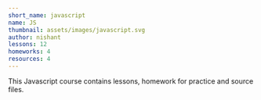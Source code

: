 ```yaml
---
short_name: javascript
name: JS
thumbnail: assets/images/javascript.svg
author: nishant
lessons: 12
homeworks: 4
resources: 4
---
```

This Javascript course contains lessons, homework for practice and source files.